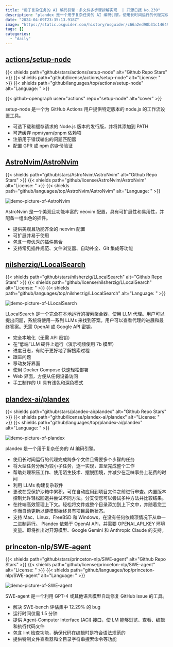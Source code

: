 ```yaml
---
title: "用于复杂任务的 AI 编码引擎：多文件多步骤拆解实现  | 开源日报 No.239"
description: "plandex 是一个用于复杂任务的 AI 编码引擎。使用长时间运行的代理完成跨多个文件且需要多个步骤的任务，将大型任务分解为较小子任务，逐一实现，直至完成整个工作"
date: "2024-04-09T23:35:13.918Z"
image: "https://static.osguider.com/history/osguider/c66a2ed90b31c146493cec4a110a4ce6.png"
tags: []
categories:
  - "daily"
---
```


## [actions/setup-node](https://github.com/actions/setup-node)

{{< shields path="github/stars/actions/setup-node" alt="Github Repo Stars" >}} {{< shields path="github/license/actions/setup-node" alt="License: " >}} {{< shields path="github/languages/top/actions/setup-node" alt="Language: " >}}

{{< github-opengraph user="actions" repo="setup-node" alt="cover" >}}

setup-node 是一个为 GitHub Actions 用户提供特定版本的 node.js 的工作流设置工具。

- 可选下载和缓存请求的 Node.js 版本的发行版，并将其添加到 PATH
- 可选缓存 npm/yarn/pnpm 依赖项
- 注册用于错误输出的问题匹配器
- 配置 GPR 或 npm 的身份验证
  
## [AstroNvim/AstroNvim](https://github.com/AstroNvim/AstroNvim)

{{< shields path="github/stars/AstroNvim/AstroNvim" alt="Github Repo Stars" >}} {{< shields path="github/license/AstroNvim/AstroNvim" alt="License: " >}} {{< shields path="github/languages/top/AstroNvim/AstroNvim" alt="Language: " >}}

![demo-picture-of-AstroNvim](https://static.osguider.com/history/2024/94d30a3d48629c37d0a9f122dc3d3757.png)

AstroNvim 是一个美观且功能丰富的 neovim 配置，具有可扩展性和易用性，并配备一组出色的插件。

- 提供美观且功能齐全的 neovim 配置
- 可扩展并易于使用
- 包含一套优秀的插件集合
- 支持常见插件规范、文件浏览器、自动补全、Git 集成等功能
  
## [nilsherzig/LLocalSearch](https://github.com/nilsherzig/LLocalSearch)

{{< shields path="github/stars/nilsherzig/LLocalSearch" alt="Github Repo Stars" >}} {{< shields path="github/license/nilsherzig/LLocalSearch" alt="License: " >}} {{< shields path="github/languages/top/nilsherzig/LLocalSearch" alt="Language: " >}}

![demo-picture-of-LLocalSearch](https://static.osguider.com/history/2024/b42639f007873388717f923d5c72e9d8.png)

LLocalSearch 是一个完全在本地运行的搜索聚合器，使用 LLM 代理。用户可以提出问题，系统将使用一系列 LLMs 来找到答案。用户可以查看代理的进展和最终答案。无需 OpenAI 或 Google API 密钥。

- 完全本地化（无需 API 密钥）
- 在“低端”LLM 硬件上运行（演示视频使用 7b 模型）
- 进度日志，有助于更好地了解搜索过程
- 跟进问题
- 移动友好界面
- 使用 Docker Compose 快速轻松部署
- Web 界面，方便从任何设备访问
- 手工制作的 UI 具有浅色和深色模式
  
## [plandex-ai/plandex](https://github.com/plandex-ai/plandex)

{{< shields path="github/stars/plandex-ai/plandex" alt="Github Repo Stars" >}} {{< shields path="github/license/plandex-ai/plandex" alt="License: " >}} {{< shields path="github/languages/top/plandex-ai/plandex" alt="Language: " >}}

![demo-picture-of-plandex](https://static.osguider.com/subject/github/plandex-ai/plandex/c6e85009cf51618d52c478dd937140c6.png)

plandex 是一个用于复杂任务的 AI 编码引擎。

- 使用长时间运行的代理完成跨多个文件且需要多个步骤的任务
- 将大型任务分解为较小子任务，逐一实现，直至完成整个工作
- 帮助处理积压工作、使用陌生技术、摆脱困境，并减少在乏味事务上花费的时间
- 利用 LLMs 构建复杂软件
- 更改在受保护沙箱中累积，可在自动应用到项目文件之前进行审查。内置版本控制允许轻松回退并尝试不同方法。分支使您可以尝试多种方法并比较结果。
- 在终端高效管理上下文。轻松将文件或整个目录添加到上下文中，并随着您工作而自动更新以便模型始终具有项目最新状态。
- 支持 Mac、Linux、FreeBSD 和 Windows，在没有任何依赖项情况下从单一二进制运行。
Plandex 依赖于 OpenAI API，并需要 OPENAI_API_KEY 环境变量。即将推出对开源模型、Google Gemini 和 Anthropic Claude 的支持。
  
## [princeton-nlp/SWE-agent](https://github.com/princeton-nlp/SWE-agent)

{{< shields path="github/stars/princeton-nlp/SWE-agent" alt="Github Repo Stars" >}} {{< shields path="github/license/princeton-nlp/SWE-agent" alt="License: " >}} {{< shields path="github/languages/top/princeton-nlp/SWE-agent" alt="Language: " >}}

![demo-picture-of-SWE-agent](https://static.osguider.com/subject/github/princeton-nlp/SWE-agent/622e5964cd80ce583082fd9688c27411.png)

SWE-agent 是一个利用 GPT-4 或其他语言模型自动修复 GitHub issue 的工具。

- 解决 SWE-bench 评估集中 12.29% 的 bug
- 运行时间仅需 1.5 分钟
- 提供 Agent-Computer Interface (ACI) 接口，使 LM 能够浏览、查看、编辑和执行代码文件
- 包含 lint 检查功能，确保代码在编辑时是符合语法规范的
- 提供特制文件查看器和全目录字符串搜索命令等功能
  
